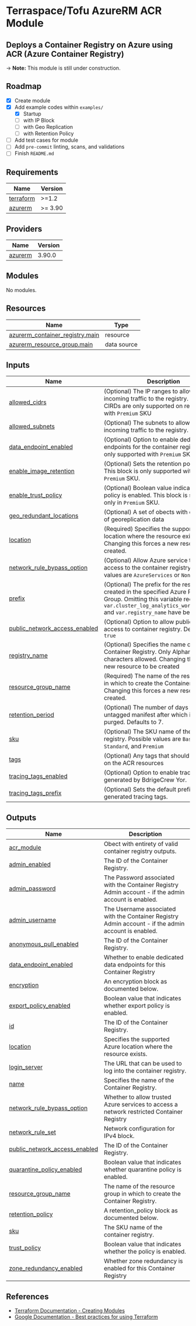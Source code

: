 # Terraspace/Tofu AzureRM ACR Module

## Deploys a Container Registry on Azure using ACR (Azure Container Registry)

-> **Note:** This module is still under construction.

## Roadmap

- [X] Create module
- [X] Add example codes within `examples/`
  - [X] Startup
  - [ ] with IP Block
  - [ ] with Geo Replication
  - [ ] with Retention Policy
- [ ] Add test cases for module
- [ ] Add `pre-commit` linting, scans, and validations
- [ ] Finish `README.md`

<!-- BEGIN_TF_DOCS -->
## Requirements

| Name | Version |
|------|---------|
| <a name="requirement_terraform"></a> [terraform](#requirement\_terraform) | >=1.2 |
| <a name="requirement_azurerm"></a> [azurerm](#requirement\_azurerm) | >= 3.90 |

## Providers

| Name | Version |
|------|---------|
| <a name="provider_azurerm"></a> [azurerm](#provider\_azurerm) | 3.90.0 |

## Modules

No modules.

## Resources

| Name | Type |
|------|------|
| [azurerm_container_registry.main](https://registry.terraform.io/providers/hashicorp/azurerm/latest/docs/resources/container_registry) | resource |
| [azurerm_resource_group.main](https://registry.terraform.io/providers/hashicorp/azurerm/latest/docs/data-sources/resource_group) | data source |

## Inputs

| Name | Description | Type | Default | Required |
|------|-------------|------|---------|:--------:|
| <a name="input_allowed_cidrs"></a> [allowed\_cidrs](#input\_allowed\_cidrs) | (Optional) The IP ranges to allow for incoming traffic to the registry. The allowed CIRDs are only supported on resources with `Premium` SKU | `list(string)` | `[]` | no |
| <a name="input_allowed_subnets"></a> [allowed\_subnets](#input\_allowed\_subnets) | (Optional) The subnets to allow for incoming traffic to the registry. | `list(string)` | `[]` | no |
| <a name="input_data_endpoint_enabled"></a> [data\_endpoint\_enabled](#input\_data\_endpoint\_enabled) | (Optional) Option to enable dedicated data endpoints for the container registry. Option only supported with `Premium` SKU. | `bool` | `false` | no |
| <a name="input_enable_image_retention"></a> [enable\_image\_retention](#input\_enable\_image\_retention) | (Optional) Sets the retention policy block. This block is only supported with the `Premium` SKU. | `bool` | `false` | no |
| <a name="input_enable_trust_policy"></a> [enable\_trust\_policy](#input\_enable\_trust\_policy) | (Optional) Boolean value indicating that the policy is enabled. This block is supported only in `Premium` SKU. | `bool` | `false` | no |
| <a name="input_geo_redundant_locations"></a> [geo\_redundant\_locations](#input\_geo\_redundant\_locations) | (Optional) A set of obects with definitions of georeplication data | `set(any)` | `[]` | no |
| <a name="input_location"></a> [location](#input\_location) | (Required) Specifies the supported Azure location where the resource exists. Changing this forces a new resource to be created. | `string` | `null` | no |
| <a name="input_network_rule_bypass_option"></a> [network\_rule\_bypass\_option](#input\_network\_rule\_bypass\_option) | (Optional) Allow Azure service to have access to the container registry. Possible values are `AzureServices` or `None`. | `string` | `"AzureServices"` | no |
| <a name="input_prefix"></a> [prefix](#input\_prefix) | (Optional) The prefix for the resources created in the specified Azure Resource Group. Omitting this variable requires both `var.cluster_log_analytics_workspace_name` and `var.registry_name` have been set. | `string` | `""` | no |
| <a name="input_public_network_access_enabled"></a> [public\_network\_access\_enabled](#input\_public\_network\_access\_enabled) | (Optional) Option to allow public network access to container registry. Defaults to `true` | `bool` | `true` | no |
| <a name="input_registry_name"></a> [registry\_name](#input\_registry\_name) | (Optional) Specifies the name of the Container Registry. Only Alphanumeric characters allowed. Changing this forces a new resource to be created | `string` | `null` | no |
| <a name="input_resource_group_name"></a> [resource\_group\_name](#input\_resource\_group\_name) | (Required) The name of the resource group in which to create the Container Registry. Changing this forces a new resource to be created. | `string` | n/a | yes |
| <a name="input_retention_period"></a> [retention\_period](#input\_retention\_period) | (Optional) The number of days to retain an untagged manifest after which it gets purged. Defaults to 7. | `number` | `7` | no |
| <a name="input_sku"></a> [sku](#input\_sku) | (Optional) The SKU name of the container registry. Possible values are `Basic`, `Standard`, and `Premium` | `string` | `"Basic"` | no |
| <a name="input_tags"></a> [tags](#input\_tags) | (Optional) Any tags that should be present on the ACR resources | `map(string)` | `{}` | no |
| <a name="input_tracing_tags_enabled"></a> [tracing\_tags\_enabled](#input\_tracing\_tags\_enabled) | (Optional) Option to enable tracing tags generated by BdrigeCrew Yor. | `bool` | `false` | no |
| <a name="input_tracing_tags_prefix"></a> [tracing\_tags\_prefix](#input\_tracing\_tags\_prefix) | (Optional) Sets the default prefix for generated tracing tags. | `string` | `"avm_"` | no |

## Outputs

| Name | Description |
|------|-------------|
| <a name="output_acr_module"></a> [acr\_module](#output\_acr\_module) | Obect with entirety of valid container registry outputs. |
| <a name="output_admin_enabled"></a> [admin\_enabled](#output\_admin\_enabled) | The ID of the Container Registry. |
| <a name="output_admin_password"></a> [admin\_password](#output\_admin\_password) | The Password associated with the Container Registry Admin account - if the admin account is enabled. |
| <a name="output_admin_username"></a> [admin\_username](#output\_admin\_username) | The Username associated with the Container Registry Admin account - if the admin account is enabled. |
| <a name="output_anonymous_pull_enabled"></a> [anonymous\_pull\_enabled](#output\_anonymous\_pull\_enabled) | The ID of the Container Registry. |
| <a name="output_data_endpoint_enabled"></a> [data\_endpoint\_enabled](#output\_data\_endpoint\_enabled) | Whether to enable dedicated data endpoints for this Container Registry |
| <a name="output_encryption"></a> [encryption](#output\_encryption) | An encryption block as documented below. |
| <a name="output_export_policy_enabled"></a> [export\_policy\_enabled](#output\_export\_policy\_enabled) | Boolean value that indicates whether export policy is enabled. |
| <a name="output_id"></a> [id](#output\_id) | The ID of the Container Registry. |
| <a name="output_location"></a> [location](#output\_location) | Specifies the supported Azure location where the resource exists. |
| <a name="output_login_server"></a> [login\_server](#output\_login\_server) | The URL that can be used to log into the container registry. |
| <a name="output_name"></a> [name](#output\_name) | Specifies the name of the Container Registry. |
| <a name="output_network_rule_bypass_option"></a> [network\_rule\_bypass\_option](#output\_network\_rule\_bypass\_option) | Whether to allow trusted Azure services to access a network restricted Container Registry |
| <a name="output_network_rule_set"></a> [network\_rule\_set](#output\_network\_rule\_set) | Network configuration for IPv4 block. |
| <a name="output_public_network_access_enabled"></a> [public\_network\_access\_enabled](#output\_public\_network\_access\_enabled) | The ID of the Container Registry. |
| <a name="output_quarantine_policy_enabled"></a> [quarantine\_policy\_enabled](#output\_quarantine\_policy\_enabled) | Boolean value that indicates whether quarantine policy is enabled. |
| <a name="output_resource_group_name"></a> [resource\_group\_name](#output\_resource\_group\_name) | The name of the resource group in which to create the Container Registry. |
| <a name="output_retention_policy"></a> [retention\_policy](#output\_retention\_policy) | A retention\_policy block as documented below. |
| <a name="output_sku"></a> [sku](#output\_sku) | The SKU name of the container registry. |
| <a name="output_trust_policy"></a> [trust\_policy](#output\_trust\_policy) | Boolean value that indicates whether the policy is enabled. |
| <a name="output_zone_redundancy_enabled"></a> [zone\_redundancy\_enabled](#output\_zone\_redundancy\_enabled) | Whether zone redundancy is enabled for this Container Registry |
<!-- END_TF_DOCS -->

## References

- [Terraform Documentation - Creating Modules](https://developer.hashicorp.com/terraform/language/modules/develop)
- [Google Documentation - Best practices for using Terraform](https://cloud.google.com/docs/terraform/best-practices-for-terraform)
